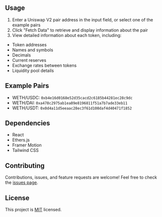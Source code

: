 ## Usage

1. Enter a Uniswap V2 pair address in the input field, or select one of the example pairs
2. Click "Fetch Data" to retrieve and display information about the pair
3. View detailed information about each token, including:

- Token addresses
- Names and symbols
- Decimals
- Current reserves
- Exchange rates between tokens
- Liquidity pool details

## Example Pairs

- WETH/USDC: `0xb4e16d0168e52d35cacd2c6185b44281ec28c9dc`
- WETH/DAI: `0xa478c2975ab1ea89e8196811f51a7b7ade33eb11`
- WETH/USDT: `0x0d4a11d5eeaac28ec3f61d100daf4d40471f1852`

## Dependencies

- React
- Ethers.js
- Framer Motion
- Tailwind CSS

## Contributing

Contributions, issues, and feature requests are welcome! Feel free to check the [issues page](https://github.com/yourusername/uniswap-v2-pair-explorer/issues).

## License

This project is [MIT](LICENSE) licensed.
